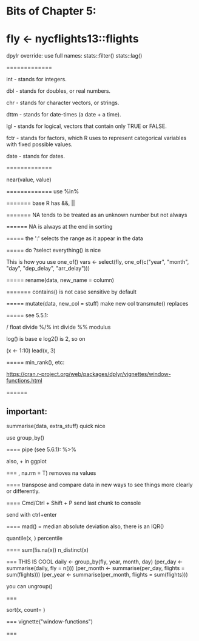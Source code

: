 Bits of Chapter 5:
=====
fly <- nycflights13::flights
=============

dpylr override: use full names:
stats::filter()
stats::lag()

=============

int - stands for integers.

dbl - stands for doubles, or real numbers.

chr - stands for character vectors, or strings.

dttm - stands for date-times (a date + a time).

lgl - stands for logical, vectors that contain only TRUE or FALSE.

fctr - stands for factors, which R uses to represent categorical variables with fixed possible values.

date - stands for dates.

=============

near(value, value)

=============
use
%in%

=======
base R has &&, ||

=======
NA tends to be treated as an unknown number
but not always

======
NA is always at the end in sorting

=====
the ':' selects the range as it appear in the data

=====
do ?select
everything() is nice

This is how you use one_of()
vars <- select(fly, one_of(c("year", "month", "day", "dep_delay", "arr_delay")))

=====
rename(data, new_name = column)

=======
contains() is not case sensitive by default

=====
mutate(data, new_col = stuff) make new col
transmute() replaces

=====
see 5.5.1:

/ float divide
%/% int divide
%% modulus

log() is base e
log2() is 2, so on

(x <- 1:10)
lead(x, 3)

=====
min_rank(), etc:

https://cran.r-project.org/web/packages/dplyr/vignettes/window-functions.html

======
## important:
summarise(data, extra_stuff) quick nice

use group_by()

====
pipe (see 5.6.1):
%>%

also, + in ggplot

===
, na.rm = T) removes na values

====
transpose and compare data in new ways to see things more clearly or differently.

====
 Cmd/Ctrl + Shift + P
 send last chunk to console

send with ctrl+enter

====
mad() = median absolute deviation
also, there is an IQR()

quantile(x, <percent>) percentile

====
sum(!is.na(x))
n_distinct(x)  

===
THIS IS COOL
daily <- group_by(fly, year, month, day)
(per_day   <- summarise(daily, fly = n()))
(per_month <- summarise(per_day, flights = sum(flights)))
(per_year  <- summarise(per_month, flights = sum(flights)))

you can ungroup()

===

sort(x, count= )

===
vignette("window-functions")

===



